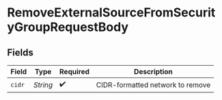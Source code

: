 # RemoveExternalSourceFromSecurityGroupRequestBody


## Fields

| Field                            | Type                             | Required                         | Description                      |
| -------------------------------- | -------------------------------- | -------------------------------- | -------------------------------- |
| `cidr`                           | *String*                         | :heavy_check_mark:               | CIDR-formatted network to remove |